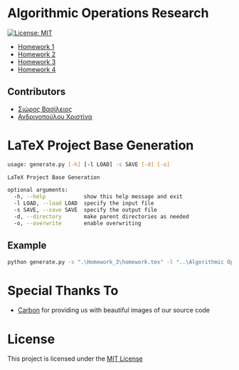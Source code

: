 
# Algorithmic Operations Research

[![License: MIT](https://img.shields.io/badge/License-MIT-yellow.svg)](https://opensource.org/licenses/MIT)

* [Homework 1](Homework_1/homework.pdf)
* [Homework 2](Homework_2/homework.pdf)
* [Homework 3](Homework_3/homework.pdf)
* [Homework 4](Homework_4/homework.pdf)

## Contributors

* [Σιώρος Βασίλειος](https://github.com/billsioros)
* [Ανδρινοπούλου Χριστίνα](https://github.com/ChristinaAndrinopoyloy)

# LaTeX Project Base Generation

```bash
usage: generate.py [-h] [-l LOAD] -s SAVE [-d] [-o]

LaTeX Project Base Generation

optional arguments:
  -h, --help            show this help message and exit
  -l LOAD, --load LOAD  specify the input file
  -s SAVE, --save SAVE  specify the output file
  -d, --directory       make parent directories as needed
  -o, --overwrite       enable overwriting
```

## Example

```bash
python generate.py -s ".\Homework_3\homework.tex" -l "..\Algorithmic Operation Research_hw_3.pdf" -d -o
```

# Special Thanks To

* [Carbon](https://carbon.now.sh/) for providing us with beautiful images of our source code

# License

This project is licensed under the [MIT License](https://opensource.org/licenses/MIT)

